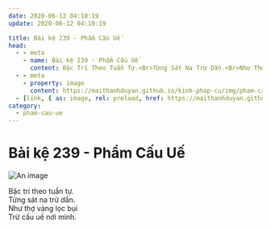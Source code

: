 ```yaml
---
date: 2020-06-12 04:10:19
update: 2020-06-12 04:10:19

title: Bài kệ 239 - Phẩm Cấu Uế
head:
  - - meta
    - name: Bài kệ 239 - Phẩm Cấu Uế
      content: Bậc Trí Theo Tuần Tự.<Br>Từng Sát Na Trừ Dần.<Br>Như Thợ Vàng Lọc Bụi<Br>Trừ Cấu Uế Nơi Mình.<Br>
  - - meta
    - property: image
      content: https://maithanhduyan.github.io/kinh-phap-cu/img/pham-cau-ue/pham-cau-ue-239.jpg
  - [link, { as: image, rel: preload, href: https://maithanhduyan.github.io/kinh-phap-cu/img/pham-cau-ue/pham-cau-ue-239.jpg }]
category:
  - pham-cau-ue
---
```


# Bài kệ 239 - Phẩm Cấu Uế

![An image](/img/pham-cau-ue/pham-cau-ue-239.jpg)

Bậc trí theo tuần tự.<br>Từng sát na trừ dần.<br>Như thợ vàng lọc bụi<br>Trừ cấu uế nơi mình.<br>
